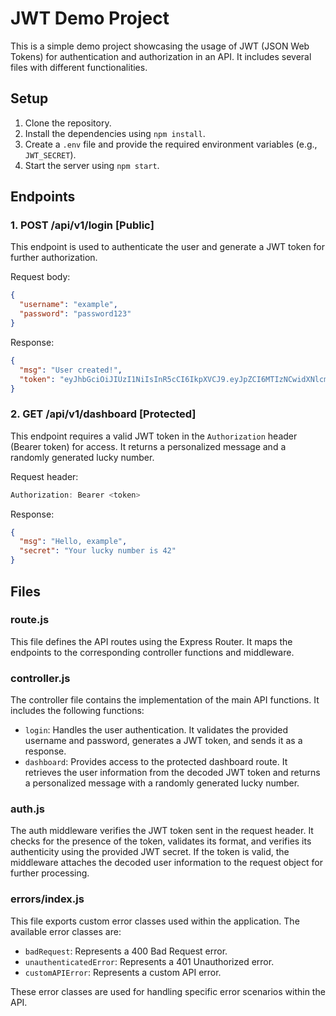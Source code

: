 # JWT Demo Project

This is a simple demo project showcasing the usage of JWT (JSON Web Tokens) for authentication and authorization in an API. It includes several files with different functionalities.

## Setup

1. Clone the repository.
2. Install the dependencies using `npm install`.
3. Create a `.env` file and provide the required environment variables (e.g., `JWT_SECRET`).
4. Start the server using `npm start`.

## Endpoints

### 1. POST /api/v1/login [Public]

This endpoint is used to authenticate the user and generate a JWT token for further authorization.

Request body:

```json
{
  "username": "example",
  "password": "password123"
}
```

Response:

```json
{
  "msg": "User created!",
  "token": "eyJhbGciOiJIUzI1NiIsInR5cCI6IkpXVCJ9.eyJpZCI6MTIzNCwidXNlcm5hbWUiOiJleGFtcGxlIiwiaWF0IjoxNTE2MjM5MDIyfQ.Lhvi7LQaz4a6I4PzxSp1DAqnUcGowYzvjx3cz49c8W8"
}
```

### 2. GET /api/v1/dashboard [Protected]

This endpoint requires a valid JWT token in the `Authorization` header (Bearer token) for access. It returns a personalized message and a randomly generated lucky number.

Request header:

``` js
Authorization: Bearer <token>
```

Response:

```json
{
  "msg": "Hello, example",
  "secret": "Your lucky number is 42"
}
```

## Files

### route.js

This file defines the API routes using the Express Router. It maps the endpoints to the corresponding controller functions and middleware.

### controller.js

The controller file contains the implementation of the main API functions. It includes the following functions:

- `login`: Handles the user authentication. It validates the provided username and password, generates a JWT token, and sends it as a response.
- `dashboard`: Provides access to the protected dashboard route. It retrieves the user information from the decoded JWT token and returns a personalized message with a randomly generated lucky number.

### auth.js

The auth middleware verifies the JWT token sent in the request header. It checks for the presence of the token, validates its format, and verifies its authenticity using the provided JWT secret. If the token is valid, the middleware attaches the decoded user information to the request object for further processing.

### errors/index.js

This file exports custom error classes used within the application. The available error classes are:

- `badRequest`: Represents a 400 Bad Request error.
- `unauthenticatedError`: Represents a 401 Unauthorized error.
- `customAPIError`: Represents a custom API error.

These error classes are used for handling specific error scenarios within the API.

